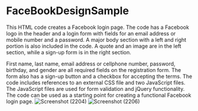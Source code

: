 # FaceBookDesignSample
This HTML code creates a Facebook login page. The code has a Facebook logo in the header and a login form with fields for an email address or mobile number and a password. A major body section with a left and right portion is also included in the code. A quote and an image are in the left section, while a sign-up form is in the right section.

First name, last name, email address or cellphone number, password, birthday, and gender are all required fields on the registration form. The form also has a sign-up button and a checkbox for accepting the terms.
The code includes references to an external CSS file and two JavaScript files. The JavaScript files are used for form validation and jQuery functionality. The code can be used as a starting point for creating a functional Facebook login page.
![Screenshot (2204)](https://user-images.githubusercontent.com/104863304/224435746-b6193278-be94-4f15-965c-eedb3e373633.png)
![Screenshot (2206)](https://user-images.githubusercontent.com/104863304/224435440-3d4147f5-c08c-4851-95f1-2348c2dd3c75.png)
